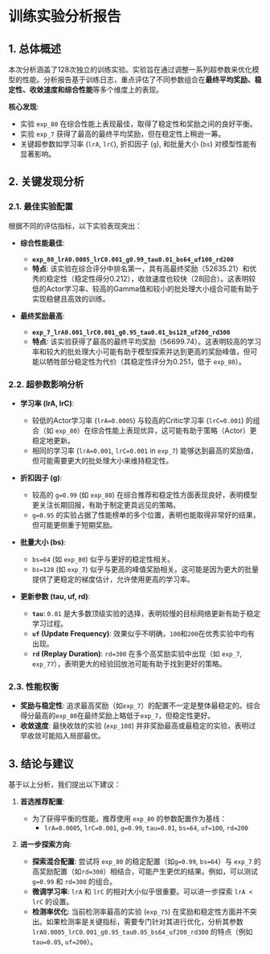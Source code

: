 # 训练实验分析报告

## 1. 总体概述

本次分析涵盖了128次独立的训练实验。实验旨在通过调整一系列超参数来优化模型的性能。分析报告基于训练日志，重点评估了不同参数组合在**最终平均奖励、稳定性、收敛速度和综合性能**等多个维度上的表现。

**核心发现**:
- 实验 `exp_80` 在综合性能上表现最佳，取得了稳定性和奖励之间的良好平衡。
- 实验 `exp_7` 获得了最高的最终平均奖励，但在稳定性上稍逊一筹。
- 关键超参数如学习率 (`lrA`, `lrC`), 折扣因子 (`g`), 和批量大小 (`bs`) 对模型性能有显著影响。

## 2. 关键发现分析

### 2.1. 最佳实验配置

根据不同的评估指标，以下实验表现突出：

- **综合性能最佳**:
  - **`exp_80_lrA0.0005_lrC0.001_g0.99_tau0.01_bs64_uf100_rd200`**
  - **特点**: 该实验在综合评分中排名第一，具有高最终奖励（52635.21）和优秀的稳定性（稳定性得分0.212），收敛速度也较快（28回合）。这表明较低的Actor学习率、较高的Gamma值和较小的批处理大小组合可能有助于实现稳健且高效的训练。

- **最终奖励最高**:
  - **`exp_7_lrA0.001_lrC0.001_g0.95_tau0.01_bs128_uf200_rd300`**
  - **特点**: 该实验获得了最高的最终平均奖励（56699.74）。这表明较高的学习率和较大的批处理大小可能有助于模型探索并达到更高的奖励峰值，但可能以牺牲部分稳定性为代价（其稳定性评分为0.251，低于 `exp_80`）。

### 2.2. 超参数影响分析

- **学习率 (lrA, lrC)**:
  - 较低的Actor学习率 (`lrA=0.0005`) 与较高的Critic学习率 (`lrC=0.001`) 的组合（如 `exp_80`）在综合性能上表现优异，这可能有助于策略（Actor）更稳定地更新。
  - 相同的学习率 (`lrA=0.001`, `lrC=0.001` in `exp_7`) 能够达到最高的奖励值，但可能需要更大的批处理大小来维持稳定性。

- **折扣因子 (g)**:
  - 较高的 `g=0.99` (如 `exp_80`) 在综合推荐和稳定性方面表现良好，表明模型更关注长期回报，有助于制定更具远见的策略。
  - `g=0.95` 的实验占据了性能榜单的多个位置，表明也能取得非常好的结果，但可能更侧重于短期奖励。

- **批量大小 (bs)**:
  - `bs=64` (如 `exp_80`) 似乎与更好的稳定性相关。
  - `bs=128` (如 `exp_7`) 似乎与更高的峰值奖励相关。这可能是因为更大的批量提供了更稳定的梯度估计，允许使用更高的学习率。

- **更新参数 (tau, uf, rd)**:
  - **`tau`**: `0.01` 是大多数顶级实验的选择，表明较慢的目标网络更新有助于稳定学习过程。
  - **`uf` (Update Frequency)**: 效果似乎不明确，`100`和`200`在优秀实验中均有出现。
  - **`rd` (Replay Duration)**: `rd=300` 在多个高奖励实验中出现（如 `exp_7`, `exp_77`），表明更大的经验回放池可能有助于找到更好的策略。

### 2.3. 性能权衡

- **奖励与稳定性**: 追求最高奖励（如`exp_7`）的配置不一定是整体最稳定的。综合得分最高的`exp_80`在最终奖励上略低于`exp_7`，但稳定性更好。
- **收敛速度**: 最快收敛的实验 (`exp_108`) 并非奖励最高或最稳定的实验，表明过早收敛可能陷入局部最优。

## 3. 结论与建议

基于以上分析，我们提出以下建议：

1.  **首选推荐配置**:
    - 为了获得平衡的性能，推荐使用 `exp_80` 的参数配置作为基线：
      - `lrA=0.0005`, `lrC=0.001`, `g=0.99`, `tau=0.01`, `bs=64`, `uf=100`, `rd=200`

2.  **进一步探索方向**:
    - **探索混合配置**: 尝试将 `exp_80` 的稳定配置（如`g=0.99`, `bs=64`）与 `exp_7` 的高奖励配置（如`rd=300`）相结合，可能产生更优的结果。例如，可以测试 `g=0.99` 和 `rd=300` 的组合。
    - **微调学习率**: `lrA` 和 `lrC` 的相对大小似乎很重要。可以进一步探索 `lrA < lrC` 的设置。
    - **检测率优化**: 当前检测率最高的实验 (`exp_75`) 在奖励和稳定性方面并不突出。如果检测率是关键指标，需要专门针对其进行优化，分析其参数 `lrA0.0005_lrC0.001_g0.95_tau0.05_bs64_uf200_rd300` 的特点（例如 `tau=0.05`, `uf=200`）。

